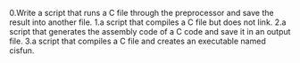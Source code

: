 0.Write a script that runs a C file through the preprocessor and save the result into another file.
1.a script that compiles a C file but does not link.
2.a script that generates the assembly code of a C code and save it in an output file.
3.a script that compiles a C file and creates an executable named cisfun.
